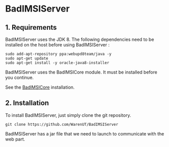 # BadIMSIServer

## 1. Requirements 

BadIMSIServer uses the JDK 8. The following dependencies need to be installed on the host before using BadIMSIServer :
```
sudo add-apt-repository ppa:webupd8team/java -y
sudo apt-get update
sudo apt-get install -y oracle-java8-installer
```
BadIMSIServer uses the BadIMSICore module. It must be installed before you continue. 

See the <a href="https://github.com/WarenUT/BadIMSICore" target="_blank">BadIMSICore</a> installation.

## 2. Installation
To install BadIMSIServer, just simply clone the git repository.
```
git clone https://github.com/WarenUT/BadIMSIServer
```

BadIMSIServer has a jar file that we need to launch to communicate with the web part. 
